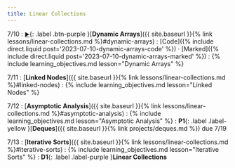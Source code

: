 ```yaml
---
title: Linear Collections
---
```


7/10
: [**<small>▶</small>**](https://podcast.ucsd.edu/watch/s123/dsc30_a00/1){: .label .btn-purple }[**Dynamic Arrays**]({{ site.baseurl }}{% link lessons/linear-collections.md %}#dynamic-arrays)
  : [Code]({% include direct.liquid post='2023-07-10-dynamic-arrays-code' %}) &middot;
    [Marked]({% include direct.liquid post='2023-07-10-dynamic-arrays-marked' %})
: {% include learning_objectives.md lesson="Dynamic Arrays" %}

7/11
: [**Linked Nodes**]({{ site.baseurl }}{% link lessons/linear-collections.md %}#linked-nodes)
: {% include learning_objectives.md lesson="Linked Nodes" %}

7/12
: [**Asymptotic Analysis**]({{ site.baseurl }}{% link lessons/linear-collections.md %}#asymptotic-analysis)
: {% include learning_objectives.md lesson="Asymptotic Analysis" %}
: **P1**{: .label .label-yellow }[**Deques**]({{ site.baseurl }}{% link projects/deques.md %}) due 7/19

7/13
: [**Iterative Sorts**]({{ site.baseurl }}{% link lessons/linear-collections.md %}#iterative-sorts)
: {% include learning_objectives.md lesson="Iterative Sorts" %}
: **D1**{: .label .label-purple }**Linear Collections**

